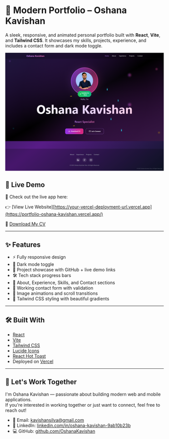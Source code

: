 # 🚀 Modern Portfolio – Oshana Kavishan

A sleek, responsive, and animated personal portfolio built with **React**, **Vite**, and **Tailwind CSS**. It showcases my skills, projects, experience, and includes a contact form and dark mode toggle.

![Portfolio Screenshot](screenshot/home2.png)

## 📌 Live Demo
🚀 Check out the live app here:  

👉 [View Live Website][https://your-vercel-deployment-url.vercel.app](https://portfolio-oshana-kavishan.vercel.app/) 

🔗 [Download My CV](./public/my-cv.pdf)

---

## ✨ Features

- ⚡ Fully responsive design
- 🌙 Dark mode toggle
- 📁 Project showcase with GitHub + live demo links
- 🛠️ Tech stack progress bars
- 🧑 About, Experience, Skills, and Contact sections
- 📩 Working contact form with validation
- 📸 Image animations and scroll transitions
- 🎨 Tailwind CSS styling with beautiful gradients

---

## 🛠️ Built With

- [React](https://reactjs.org/)
- [Vite](https://vitejs.dev/)
- [Tailwind CSS](https://tailwindcss.com/)
- [Lucide Icons](https://lucide.dev/)
- [React Hot Toast](https://react-hot-toast.com/)
- Deployed on [Vercel](https://vercel.com/)

---

## 🤝 Let's Work Together

I'm Oshana Kavishan — passionate about building modern web and mobile applications.  
If you're interested in working together or just want to connect, feel free to reach out!

- 📧 Email: kavishansilva@gmail.com  
- 🔗 LinkedIn: [linkedin.com/in/oshana-kavishan-9ab10b23b](https://www.linkedin.com/in/oshana-kavishan-9ab10b23b)  
- 💻 GitHub: [github.com/OshanaKavishan](https://github.com/OshanaKavishan)


